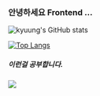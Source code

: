 ### 안녕하세요 Frontend ...

![kyuung's GitHub stats](https://github-readme-stats.vercel.app/api?username=kyuung&show_icons=true&theme=tokyonight)

[![Top Langs](https://github-readme-stats.vercel.app/api/top-langs/?username=kyuung&layout=compact)](https://github.com/anuraghazra/github-readme-stats)

##### 이런걸 공부합니다.
<a href="https://endurable-existence-f23.notion.site/Study-278cd394e9a44bdb9e77473f66864cc7" target="_blank"><img src="https://img.shields.io/badge/notion-E34F26?style=flat-square&logo=notion&logoColor=white"/></a>
